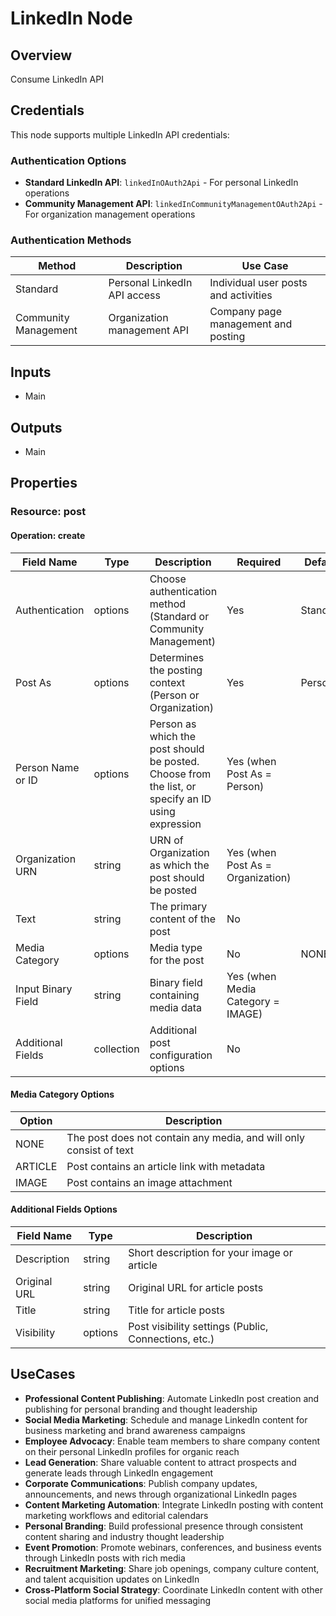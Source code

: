 # LinkedIn Node

## Overview

Consume LinkedIn API

## Credentials

This node supports multiple LinkedIn API credentials:

### Authentication Options
- **Standard LinkedIn API**: `linkedInOAuth2Api` - For personal LinkedIn operations
- **Community Management API**: `linkedInCommunityManagementOAuth2Api` - For organization management operations

### Authentication Methods
| Method | Description | Use Case |
|---|---|---|
| Standard | Personal LinkedIn API access | Individual user posts and activities |
| Community Management | Organization management API | Company page management and posting |

## Inputs

- Main

## Outputs

- Main

## Properties

### Resource: post

#### Operation: create

| Field Name | Type | Description | Required | Default |
|---|---|---|---|---|
| Authentication | options | Choose authentication method (Standard or Community Management) | Yes | Standard |
| Post As | options | Determines the posting context (Person or Organization) | Yes | Person |
| Person Name or ID | options | Person as which the post should be posted. Choose from the list, or specify an ID using expression | Yes (when Post As = Person) |  |
| Organization URN | string | URN of Organization as which the post should be posted | Yes (when Post As = Organization) |  |
| Text | string | The primary content of the post | No |  |
| Media Category | options | Media type for the post | No | NONE |
| Input Binary Field | string | Binary field containing media data | Yes (when Media Category = IMAGE) |  |
| Additional Fields | collection | Additional post configuration options | No |  |

#### Media Category Options
| Option | Description |
|---|---|
| NONE | The post does not contain any media, and will only consist of text |
| ARTICLE | Post contains an article link with metadata |
| IMAGE | Post contains an image attachment |

#### Additional Fields Options
| Field Name | Type | Description |
|---|---|---|
| Description | string | Short description for your image or article |
| Original URL | string | Original URL for article posts |
| Title | string | Title for article posts |
| Visibility | options | Post visibility settings (Public, Connections, etc.) |

## UseCases

- **Professional Content Publishing**: Automate LinkedIn post creation and publishing for personal branding and thought leadership
- **Social Media Marketing**: Schedule and manage LinkedIn content for business marketing and brand awareness campaigns
- **Employee Advocacy**: Enable team members to share company content on their personal LinkedIn profiles for organic reach
- **Lead Generation**: Share valuable content to attract prospects and generate leads through LinkedIn engagement
- **Corporate Communications**: Publish company updates, announcements, and news through organizational LinkedIn pages
- **Content Marketing Automation**: Integrate LinkedIn posting with content marketing workflows and editorial calendars
- **Personal Branding**: Build professional presence through consistent content sharing and industry thought leadership
- **Event Promotion**: Promote webinars, conferences, and business events through LinkedIn posts with rich media
- **Recruitment Marketing**: Share job openings, company culture content, and talent acquisition updates on LinkedIn
- **Cross-Platform Social Strategy**: Coordinate LinkedIn content with other social media platforms for unified messaging

